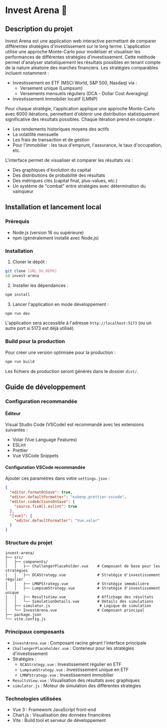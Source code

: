 # Invest Arena 🏦

## Description du projet

Invest Arena est une application web interactive permettant de comparer différentes stratégies d'investissement sur le long terme. L'application utilise une approche Monte-Carlo pour modéliser et visualiser les performances de différentes stratégies d'investissement. Cette méthode permet d'analyser statistiquement les résultats possibles en tenant compte de la nature aléatoire des marchés financiers. Les stratégies comparables incluent notamment :

* Investissement en ETF (MSCI World, S&P 500, Nasdaq) via :
  * Versement unique (Lumpsum)
  * Versements mensuels réguliers (DCA - Dollar Cost Averaging)
* Investissement immobilier locatif (LMNP)

Pour chaque stratégie, l'application applique une approche Monte-Carlo avec 6000 itérations, permettant d'obtenir une distribution statistiquement significative des résultats possibles. Chaque itération prend en compte :
* Les rendements historiques moyens des actifs
* La volatilité mensuelle
* Les frais de transaction et de gestion
* Pour l'immobilier : les taux d'emprunt, l'assurance, le taux d'occupation, etc.

L'interface permet de visualiser et comparer les résultats via :
* Des graphiques d'évolution du capital
* Des distributions de probabilité des résultats
* Des métriques clés (capital final, plus-values, etc.)
* Un système de "combat" entre stratégies avec détermination du vainqueur

## Installation et lancement local

### Prérequis
* Node.js (version 16 ou supérieure)
* npm (généralement installé avec Node.js)

### Installation

1. Cloner le dépôt :
```bash
git clone [URL_DU_REPO]
cd invest-arena
```

2. Installer les dépendances :
```bash
npm install
```

3. Lancer l'application en mode développement :
```bash
npm run dev
```

L'application sera accessible à l'adresse `http://localhost:5173` (ou un autre port si 5173 est déjà utilisé).

### Build pour la production

Pour créer une version optimisée pour la production :
```bash
npm run build
```

Les fichiers de production seront générés dans le dossier `dist/`.

## Guide de développement

### Configuration recommandée

#### Éditeur
Visual Studio Code (VSCode) est recommandé avec les extensions suivantes :
* Volar (Vue Language Features)
* ESLint
* Prettier
* Vue VSCode Snippets

#### Configuration VSCode recommandée

Ajouter ces paramètres dans votre `settings.json` :
```json
{
  "editor.formatOnSave": true,
  "editor.defaultFormatter": "esbenp.prettier-vscode",
  "editor.codeActionsOnSave": {
    "source.fixAll.eslint": true
  },
  "[vue]": {
    "editor.defaultFormatter": "Vue.volar"
  }
}
```

### Structure du projet

```
invest-arena/
├── src/
│   ├── components/
│   │   ├── ChallengerPlaceholder.vue    # Composant de base pour les stratégies
│   │   ├── DCAStrategy.vue              # Stratégie d'investissement régulier
│   │   ├── LMNPStrategy.vue             # Stratégie immobilière
│   │   ├── LumpsumStrategy.vue          # Stratégie d'investissement unique
│   │   ├── ResultsView.vue              # Affichage des résultats
│   │   └── SimulationDetails.vue        # Détails des simulations
│   ├── simulator.js                      # Logique de simulation
│   └── InvestArena.vue                  # Composant principal
├── package.json
└── vite.config.js
```

### Principaux composants

* `InvestArena.vue` : Composant racine gérant l'interface principale
* `ChallengerPlaceholder.vue` : Conteneur pour les stratégies d'investissement
* Stratégies : 
  * `DCAStrategy.vue` : Investissement régulier en ETF
  * `LumpsumStrategy.vue` : Investissement unique en ETF
  * `LMNPStrategy.vue` : Investissement immobilier
* `ResultsView.vue` : Visualisation des résultats avec graphiques
* `simulator.js` : Moteur de simulation des différentes stratégies

### Technologies utilisées

* Vue 3 : Framework JavaScript front-end
* Chart.js : Visualisation des données financières
* Vite : Build tool et serveur de développement